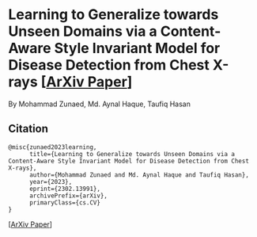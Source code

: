 # Learning to Generalize towards Unseen Domains via a Content-Aware Style Invariant Model for Disease Detection from Chest X-rays [[ArXiv Paper](https://arxiv.org/abs/2302.13991)]
By Mohammad Zunaed, Md. Aynal Haque, Taufiq Hasan

## Citation
```
@misc{zunaed2023learning,
      title={Learning to Generalize towards Unseen Domains via a Content-Aware Style Invariant Model for Disease Detection from Chest X-rays}, 
      author={Mohammad Zunaed and Md. Aynal Haque and Taufiq Hasan},
      year={2023},
      eprint={2302.13991},
      archivePrefix={arXiv},
      primaryClass={cs.CV}
}
```
[[ArXiv Paper](https://arxiv.org/abs/2302.13991)]
